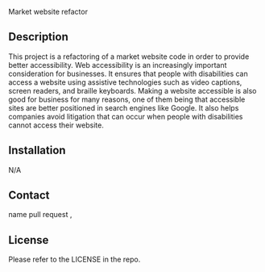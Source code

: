 Market website refactor

## Description 

 This project is a refactoring of a market website code in order to provide better accessibility.
 Web accessibility is an increasingly important consideration for businesses. It ensures that people with disabilities can access a website using assistive technologies such as video captions, screen readers, and braille keyboards. Making a website accessible is also good for business for many reasons, one of them being that accessible sites are better positioned in search engines like Google. It also helps companies avoid litigation that can occur when people with disabilities cannot access their website.



## Installation

N/A


## Contact

name pull request , 


## License

Please refer to the LICENSE in the repo.


